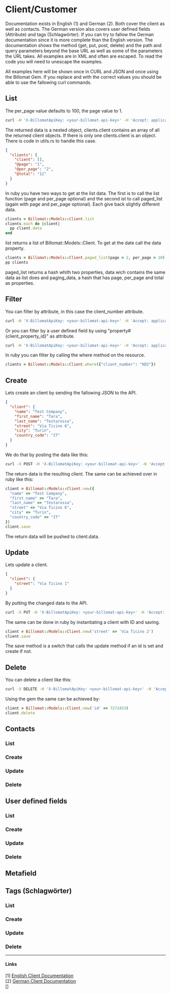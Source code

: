 # Client/Customer

Documentation exists in English (1) and German (2). Both cover the client as well as contacts. The German version also covers user defined fields (Attribute) and tags (Schlagwörter). If you can try to fallow the German documentation since it is more complete than the English version. The documentation shows the method (get, put, post, delete) and the path and query parameters beyond the base URL as well as some of the parameters the URL takes. All examples are in XML and often are escaped. To read the code you will need to unescape the examples.

All examples here will be shown once in CURL and JSON and once using the Billomat Gem. If you replace <your-billomat-api-key> and <your-billomat-subdomain> with the correct values you should be able to use the fallowing curl commands.

## List

 The per_page value defaults to 100, the page value to 1.

``` BASH
curl -H 'X-BillomatApiKey: <your-billomat-api-key>' -H 'Accept: application/json' https://<your-billomat-subdomain>.billomat.net/api/clients\?per_page\=2\&page\=1
```

The returned data is a nested object, clients.client contains an array of all the returned client objects. If there is only one clients.client is an object. There is code in utils.rs to handle this case.

``` JSON
{
  "clients": {
    "client": [],
    "@page": "1",
    "@per_page": "2",
    "@total": "12"
  }
}
```

In ruby you have two ways to get at the list data. The first is to call the list function (page and per_page optional) and the second ist to call paged_list (again with page and per_page optional). Each give back slightly different data.

``` RUBY
clients = Billomat::Models::Client.list
clients.each do |client|
  pp client.data
end
```

list returns a list of Billomat::Models::Client. To get at the date call the data property.

``` RUBY
clients = Billomat::Models::Client.paged_list(page = 2, per_page = 10)
pp clients
```

paged_list returns a hash whith two properties, data wich contains the same data as list does and paging_data, a hash that has page, per_page and total as properties.

## Filter

You can filter by attribute, in this case the client_number attribute.

``` BASH
curl -H 'X-BillomatApiKey: <your-billomat-api-key>' -H 'Accept: application/json' https://<your-billomat-subdomain>.billomat.net/api/clients\?client_number\=KD2 | jq .
```

Or you can filter by a user defined field by using "property\#\{client_property_id\}" as attribute.

``` BASH
curl -H 'X-BillomatApiKey: <your-billomat-api-key>' -H 'Accept: application/json' https://<your-billomat-subdomain>.billomat.net/api/clients\?property18280\=649062cae817b347c8780fb5 | jq .
```

In ruby you can filter by calling the where method on the resource.

``` RUBY
clients = Billomat::Models::Client.where({"client_number": "KD2"})
```

## Create

Lets create an client by sending the fallowing JSON to the API.

``` JSON
{
  "client": {
    "name": "Test Company",
    "first_name": "Tara",
    "last_name": "Testarossa",
    "street": "Via Ticino 6",
    "city": "Turin",
    "country_code": "IT"
  }
}
```

We do that by posting the data like this:

``` BASH
curl -X POST -H 'X-BillomatApiKey: <your-billomat-api-key>' -H 'Accept: application/json' -H 'Content-Type: application/json' -d '{"client":{"name":"Test Company","first_name":"Tara","last_name":"Testarossa","street":"Via Ticino 6","city":"Turin","country_code":"IT"}}' https://<your-billomat-subdomain>.billomat.net/api/clients
```

The return data is the resulting client. The same can be achieved over in ruby like this:

``` RUBY
client = Billomat::Models::Client.new({
  "name" => "Test Company",
  "first_name" => "Tara",
  "last_name" => "Testarossa",
  "street" => "Via Ticino 6",
  "city" => "Turin",
  "country_code" => "IT"
})
client.save
```

The return data will be pushed to client.data.

## Update

Lets update a client.

``` JSON
{
  "client": {
    "street": "Via Ticino 1"
  }
}
```

By putting the changed data to the API.

``` BASH
curl -X PUT -H 'X-BillomatApiKey: <your-billomat-api-key>' -H 'Accept: application/json' -H 'Content-Type: application/json' -d '{"client":{"street":"Via Ticino 1"}}' https://<your-billomat-subdomain>.billomat.net/api/clients/7299528
```

The same can be done in ruby by instantiating a client with ID and saving.

``` RUBY
client = Billomat::Models::Client.new('street' => 'Via Ticino 2')
client.save
```

The save method is a switch that calls the update method if an id is set and create if not.

## Delete

You can delete a client like this: 

``` BASH
curl -X DELETE -H 'X-BillomatApiKey: <your-billomat-api-key>' -H 'Accept: application/json' https://<your-billomat-subdomain>.billomat.net/api/clients/7272454
```

Using the gem the same can be achieved by:

``` RUBY
client = Billomat::Models::Client.new('id' => 7272453)
client.delete
```

## Contacts

### List

### Create

### Update

### Delete

## User defined fields

### List

### Create

### Update

### Delete

## Metafield

## Tags (Schlagwörter)

### List

### Create

### Update

### Delete

---

#### Links

\[1\] [English Client Documentation](https://www.billomat.com/en/api/clients/)  
\[2\] [German Client Documentation](https://www.billomat.com/api/kunden/)  
\[\] []()
